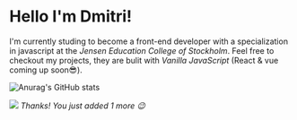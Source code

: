 



# Hello I'm Dmitri!

I'm currently studing to become a front-end developer with a specialization in javascript at the *Jensen Education College of Stockholm*.
Feel free to checkout my projects, they are bulit with *Vanilla JavaScript* (React & vue coming up soon😎).  

![Anurag's GitHub stats](https://github-readme-stats.vercel.app/api?username=Dmitrinilssonbysell&show_icons=true&theme=radical)


![](https://komarev.com/ghpvc/?username=Dmitrinilssonbysell)
*Thanks! You just added 1 more 😉*



